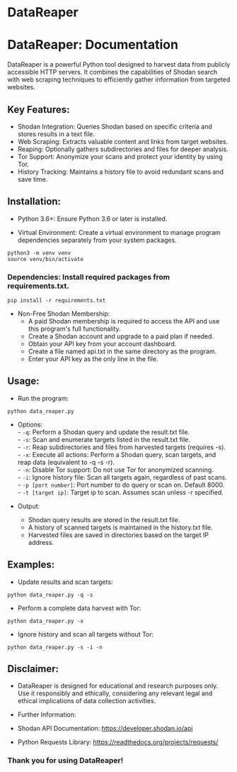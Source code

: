 # DataReaper

# DataReaper: Documentation

DataReaper is a powerful Python tool designed to harvest data from publicly accessible HTTP servers. It combines the capabilities of Shodan search with web scraping techniques to efficiently gather information from targeted websites.

## Key Features:

- Shodan Integration: Queries Shodan based on specific criteria and stores results in a text file.
- Web Scraping: Extracts valuable content and links from target websites.
- Reaping: Optionally gathers subdirectories and files for deeper analysis.
- Tor Support: Anonymize your scans and protect your identity by using Tor.
- History Tracking: Maintains a history file to avoid redundant scans and save time.

## Installation:

- Python 3.6+: Ensure Python 3.6 or later is installed.

- Virtual Environment: Create a virtual environment to manage program dependencies separately from your system packages.
````
python3 -m venv venv
source venv/bin/activate
````
### Dependencies: Install required packages from requirements.txt.
````
pip install -r requirements.txt
````
- Non-Free Shodan Membership:
    - A paid Shodan membership is required to access the API and use this program's full functionality.
    - Create a Shodan account and upgrade to a paid plan if needed.
    - Obtain your API key from your account dashboard.
    - Create a file named api.txt in the same directory as the program.
    - Enter your API key as the only line in the file.

## Usage:

- Run the program:
````
python data_reaper.py
````
- Options:\
        - `-q`: Perform a Shodan query and update the result.txt file.\
        - `-s`: Scan and enumerate targets listed in the result.txt file.\
        - `-r`: Reap subdirectories and files from harvested targets (requires -s).\
        - `-x`: Execute all actions: Perform a Shodan query, scan targets, and reap data (equivalent to -q -s -r).\
        - `-n`: Disable Tor support: Do not use Tor for anonymized scanning.\
        - `-i`: Ignore history file: Scan all targets again, regardless of past scans.\
        - `-p [port number]`: Port number to do query or scan on. Default 8000.\
        - `-t [target ip]`: Target ip to scan. Assumes scan unless -r specified.

- Output:
    - Shodan query results are stored in the result.txt file.
    - A history of scanned targets is maintained in the history.txt file.
    - Harvested files are saved in directories based on the target IP address.

## Examples:

- Update results and scan targets:
````
python data_reaper.py -q -s
````
- Perform a complete data harvest with Tor:
````
python data_reaper.py -x
````
- Ignore history and scan all targets without Tor:
````
python data_reaper.py -s -i -n
````
## Disclaimer:

- DataReaper is designed for educational and research purposes only. Use it responsibly and ethically, considering any relevant legal and ethical implications of data collection activities.

- Further Information:

- Shodan API Documentation: https://developer.shodan.io/api
- Python Requests Library: https://readthedocs.org/projects/requests/

### Thank you for using DataReaper!
